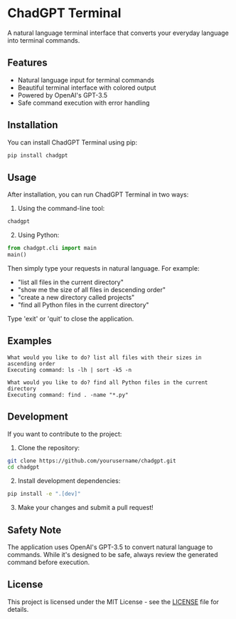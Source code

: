 # ChadGPT Terminal

A natural language terminal interface that converts your everyday language into terminal commands.

## Features

- Natural language input for terminal commands
- Beautiful terminal interface with colored output
- Powered by OpenAI's GPT-3.5
- Safe command execution with error handling

## Installation

You can install ChadGPT Terminal using pip:

```bash
pip install chadgpt
```

## Usage

After installation, you can run ChadGPT Terminal in two ways:

1. Using the command-line tool:
```bash
chadgpt
```

2. Using Python:
```python
from chadgpt.cli import main
main()
```

Then simply type your requests in natural language. For example:
- "list all files in the current directory"
- "show me the size of all files in descending order"
- "create a new directory called projects"
- "find all Python files in the current directory"

Type 'exit' or 'quit' to close the application.

## Examples

```
What would you like to do? list all files with their sizes in ascending order
Executing command: ls -lh | sort -k5 -n
```

```
What would you like to do? find all Python files in the current directory
Executing command: find . -name "*.py"
```

## Development

If you want to contribute to the project:

1. Clone the repository:
```bash
git clone https://github.com/yourusername/chadgpt.git
cd chadgpt
```

2. Install development dependencies:
```bash
pip install -e ".[dev]"
```

3. Make your changes and submit a pull request!

## Safety Note

The application uses OpenAI's GPT-3.5 to convert natural language to commands. While it's designed to be safe, always review the generated command before execution.

## License

This project is licensed under the MIT License - see the [LICENSE](LICENSE) file for details.
